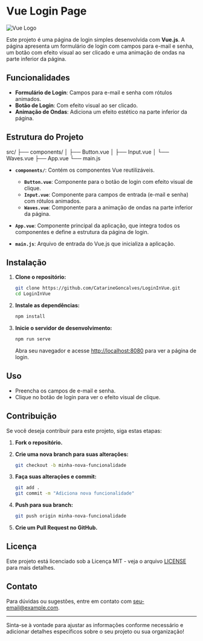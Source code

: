 # Vue Login Page

![Vue Logo](https://vuejs.org/images/logo.png)

Este projeto é uma página de login simples desenvolvida com **Vue.js**. A página apresenta um formulário de login com campos para e-mail e senha, um botão com efeito visual ao ser clicado e uma animação de ondas na parte inferior da página.

## Funcionalidades

- **Formulário de Login**: Campos para e-mail e senha com rótulos animados.
- **Botão de Login**: Com efeito visual ao ser clicado.
- **Animação de Ondas**: Adiciona um efeito estético na parte inferior da página.

## Estrutura do Projeto

src/
    ├── components/ 
    │ ├── Button.vue 
    │ ├── Input.vue 
    │ └── Waves.vue 
    ├── App.vue 
    └── main.js


- **`components/`**: Contém os componentes Vue reutilizáveis.
  - **`Button.vue`**: Componente para o botão de login com efeito visual de clique.
  - **`Input.vue`**: Componente para campos de entrada (e-mail e senha) com rótulos animados.
  - **`Waves.vue`**: Componente para a animação de ondas na parte inferior da página.

- **`App.vue`**: Componente principal da aplicação, que integra todos os componentes e define a estrutura da página de login.

- **`main.js`**: Arquivo de entrada do Vue.js que inicializa a aplicação.

## Instalação

1. **Clone o repositório:**

    ```bash
    git clone https://github.com/CatarineGoncalves/LoginInVue.git
    cd LoginInVue
    ```

2. **Instale as dependências:**

    ```bash
    npm install
    ```

3. **Inicie o servidor de desenvolvimento:**

    ```bash
    npm run serve
    ```

    Abra seu navegador e acesse [http://localhost:8080](http://localhost:8080) para ver a página de login.

## Uso

- Preencha os campos de e-mail e senha.
- Clique no botão de login para ver o efeito visual de clique.

## Contribuição

Se você deseja contribuir para este projeto, siga estas etapas:

1. **Fork o repositório.**
2. **Crie uma nova branch para suas alterações:**

    ```bash
    git checkout -b minha-nova-funcionalidade
    ```

3. **Faça suas alterações e commit:**

    ```bash
    git add .
    git commit -m "Adiciona nova funcionalidade"
    ```

4. **Push para sua branch:**

    ```bash
    git push origin minha-nova-funcionalidade
    ```

5. **Crie um Pull Request no GitHub.**

## Licença

Este projeto está licenciado sob a Licença MIT - veja o arquivo [LICENSE](LICENSE) para mais detalhes.

## Contato

Para dúvidas ou sugestões, entre em contato com [seu-email@example.com](mailto:seu-email@example.com).

---

Sinta-se à vontade para ajustar as informações conforme necessário e adicionar detalhes específicos sobre o seu projeto ou sua organização!
